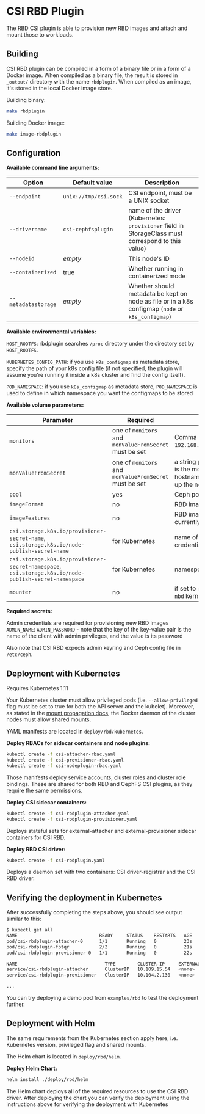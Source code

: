 # CSI RBD Plugin

The RBD CSI plugin is able to provision new RBD images and
attach and mount those to workloads.

## Building

CSI RBD plugin can be compiled in a form of a binary file or in a form of a
Docker image. When compiled as a binary file, the result is stored in
`_output/` directory with the name `rbdplugin`. When compiled as an image, it's
stored in the local Docker image store.

Building binary:

```bash
make rbdplugin
```

Building Docker image:

```bash
make image-rbdplugin
```

## Configuration

**Available command line arguments:**

Option | Default value | Description
------ | ------------- | -----------
`--endpoint` | `unix://tmp/csi.sock` | CSI endpoint, must be a UNIX socket
`--drivername` | `csi-cephfsplugin` | name of the driver (Kubernetes: `provisioner` field in StorageClass must correspond to this value)
`--nodeid` | _empty_ | This node's ID
`--containerized` | true | Whether running in containerized mode
`--metadatastorage` | _empty_ | Whether should metadata be kept on node as file or in a k8s configmap (`node` or `k8s_configmap`)

**Available environmental variables:**

`HOST_ROOTFS`: rbdplugin searches `/proc` directory under the directory set by `HOST_ROOTFS`.

`KUBERNETES_CONFIG_PATH`: if you use `k8s_configmap` as metadata store, specify
the path of your k8s config file (if not specified, the plugin will assume
you're running it inside a k8s cluster and find the config itself).

`POD_NAMESPACE`: if you use `k8s_configmap` as metadata store,
`POD_NAMESPACE` is used to define in which namespace you want
the configmaps to be stored

**Available volume parameters:**

Parameter | Required | Description
--------- | -------- | -----------
`monitors` | one of `monitors` and `monValueFromSecret` must be set | Comma separated list of Ceph monitors (e.g. `192.168.100.1:6789,192.168.100.2:6789,192.168.100.3:6789`)
`monValueFromSecret` | one of `monitors` and `monValueFromSecret` must be set | a string pointing the key in the credential secret, whose value is the mon. This is used for the case when the monitors' IP or hostnames are changed, the secret can be updated to pick up the new monitors.
`pool` | yes | Ceph pool into which the RBD image shall be created
`imageFormat` | no | RBD image format. Defaults to `2`. See [man pages](http://docs.ceph.com/docs/mimic/man/8/rbd/#cmdoption-rbd-image-format)
`imageFeatures` | no | RBD image features. Available for `imageFormat=2`. CSI RBD currently supports only `layering` feature. See [man pages](http://docs.ceph.com/docs/mimic/man/8/rbd/#cmdoption-rbd-image-feature)
`csi.storage.k8s.io/provisioner-secret-name`, `csi.storage.k8s.io/node-publish-secret-name` | for Kubernetes | name of the Kubernetes Secret object containing Ceph client credentials. Both parameters should have the same value
`csi.storage.k8s.io/provisioner-secret-namespace`, `csi.storage.k8s.io/node-publish-secret-namespace` | for Kubernetes | namespaces of the above Secret objects
`mounter`| no | if set to `rbd-nbd`, use `rbd-nbd` on nodes that have `rbd-nbd` and `nbd` kernel modules to map rbd images

**Required secrets:**

Admin credentials are required for provisioning new RBD images `ADMIN_NAME`:
`ADMIN_PASSWORD` - note that the key of the key-value pair is the name of the
client with admin privileges, and the value is its password

Also note that CSI RBD expects admin keyring and Ceph config file in `/etc/ceph`.

## Deployment with Kubernetes

Requires Kubernetes 1.11

Your Kubernetes cluster must allow privileged pods (i.e. `--allow-privileged`
flag must be set to true for both the API server and the kubelet). Moreover, as
stated in the [mount propagation
docs](https://kubernetes.io/docs/concepts/storage/volumes/#mount-propagation),
the Docker daemon of the cluster nodes must allow shared mounts.

YAML manifests are located in `deploy/rbd/kubernetes`.

**Deploy RBACs for sidecar containers and node plugins:**

```bash
kubectl create -f csi-attacher-rbac.yaml
kubectl create -f csi-provisioner-rbac.yaml
kubectl create -f csi-nodeplugin-rbac.yaml
```

Those manifests deploy service accounts, cluster roles and cluster role
bindings. These are shared for both RBD and CephFS CSI plugins, as they require
the same permissions.

**Deploy CSI sidecar containers:**

```bash
kubectl create -f csi-rbdplugin-attacher.yaml
kubectl create -f csi-rbdplugin-provisioner.yaml
```

Deploys stateful sets for external-attacher and external-provisioner
sidecar containers for CSI RBD.

**Deploy RBD CSI driver:**

```bash
kubectl create -f csi-rbdplugin.yaml
```

Deploys a daemon set with two containers: CSI driver-registrar and the CSI RBD driver.

## Verifying the deployment in Kubernetes

After successfully completing the steps above, you should see output similar to this:

```bash
$ kubectl get all
NAME                              READY     STATUS    RESTARTS   AGE
pod/csi-rbdplugin-attacher-0      1/1       Running   0          23s
pod/csi-rbdplugin-fptqr           2/2       Running   0          21s
pod/csi-rbdplugin-provisioner-0   1/1       Running   0          22s

NAME                                TYPE        CLUSTER-IP     EXTERNAL-IP   PORT(S)     AGE
service/csi-rbdplugin-attacher      ClusterIP   10.109.15.54   <none>        12345/TCP   26s
service/csi-rbdplugin-provisioner   ClusterIP   10.104.2.130   <none>        12345/TCP   23s

...
```

You can try deploying a demo pod from `examples/rbd` to test the deployment further.

## Deployment with Helm

The same requirements from the Kubernetes section apply here, i.e. Kubernetes
version, privileged flag and shared mounts.

The Helm chart is located in `deploy/rbd/helm`.

**Deploy Helm Chart:**

```bash
helm install ./deploy/rbd/helm
```

The Helm chart deploys all of the required resources to use the CSI RBD driver.
After deploying the chart you can verify the deployment using the instructions
above for verifying the deployment with Kubernetes
